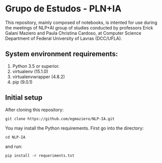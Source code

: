 # Grupo de Estudos - PLN+IA
This repository, mainly composed of notebooks, is intented for use during the meetings of NLP+AI group of studies conducted by professors Erick Galani Maziero and Paula Christina Cardoso, at Computer Science Department of Federal University of Lavras (DCC/UFLA).


## System environment requirements:
1. Python 3.5 or superior.
2. virtualenv (15.1.0)
3. virtualenvwrapper (4.8.2)
4. pip (9.0.1)

## Initial setup
After cloning this repository:

```
git clone https://github.com/egmaziero/NLP-IA.git
```

You may install the Python requirements. First go into the directory:

```
cd NLP-IA
```
and run:

```
pip install -r requeriments.txt
```

##




